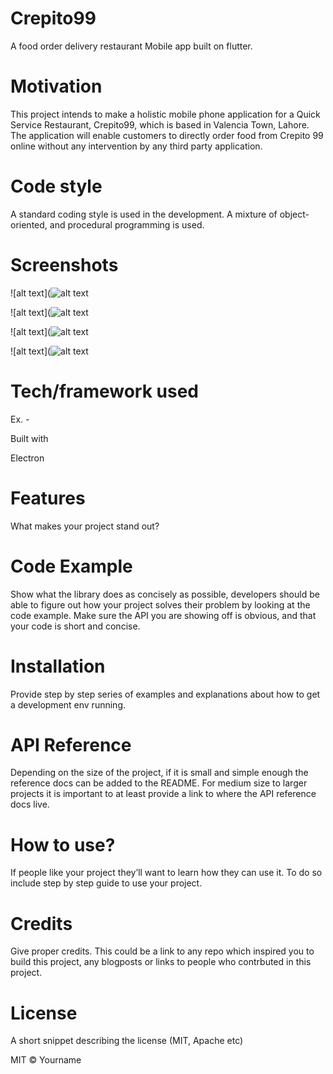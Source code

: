 # Crepito99

A food order delivery restaurant Mobile app built on flutter.

# Motivation

This project intends to make a holistic mobile phone application for a Quick Service Restaurant, Crepito99, which is based in Valencia Town, Lahore. The application will enable customers to directly order food from Crepito 99 online without any intervention by any third party application.

# Code style

A standard coding style is used in the development. A mixture of object-oriented, and procedural programming is used.

# Screenshots

![alt text](![alt text](https://github.com/mrsahibzada/Images-for-ReadME/blob/master/rsz_logo_black_background.png)

![alt text](![alt text](https://github.com/mrsahibzada/Images-for-ReadME/blob/master/WhatsApp%20Image%202020-05-08%20at%207.26.41%20AM.jpeg)

![alt text](![alt text](https://github.com/mrsahibzada/Images-for-ReadME/blob/master/WhatsApp%20Image%202020-05-08%20at%207.26.42%20AM.jpeg)

![alt text](![alt text](https://github.com/mrsahibzada/Images-for-ReadME/blob/master/WhatsApp%20Image%202020-05-08%20at%207.26.42%20AM%20(1).jpeg)


# Tech/framework used

Ex. -

Built with

Electron

# Features

What makes your project stand out?

# Code Example

Show what the library does as concisely as possible, developers should be able to figure out how your project solves their problem by looking at the code example. Make sure the API you are showing off is obvious, and that your code is short and concise.

# Installation

Provide step by step series of examples and explanations about how to get a development env running.

# API Reference

Depending on the size of the project, if it is small and simple enough the reference docs can be added to the README. For medium size to larger projects it is important to at least provide a link to where the API reference docs live.

# How to use?

If people like your project they’ll want to learn how they can use it. To do so include step by step guide to use your project.

# Credits

Give proper credits. This could be a link to any repo which inspired you to build this project, any blogposts or links to people who contrbuted in this project.

# License

A short snippet describing the license (MIT, Apache etc)

MIT © Yourname

